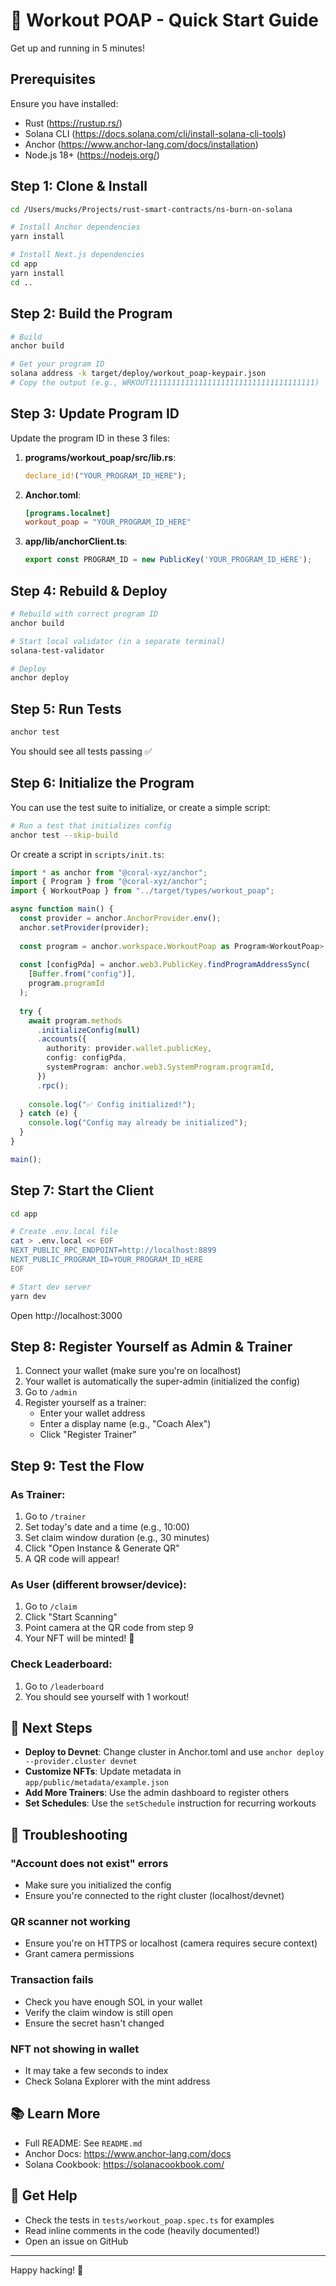 # 🚀 Workout POAP - Quick Start Guide

Get up and running in 5 minutes!

## Prerequisites

Ensure you have installed:
- Rust (https://rustup.rs/)
- Solana CLI (https://docs.solana.com/cli/install-solana-cli-tools)
- Anchor (https://www.anchor-lang.com/docs/installation)
- Node.js 18+ (https://nodejs.org/)

## Step 1: Clone & Install

```bash
cd /Users/mucks/Projects/rust-smart-contracts/ns-burn-on-solana

# Install Anchor dependencies
yarn install

# Install Next.js dependencies
cd app
yarn install
cd ..
```

## Step 2: Build the Program

```bash
# Build
anchor build

# Get your program ID
solana address -k target/deploy/workout_poap-keypair.json
# Copy the output (e.g., WRKOUT1111111111111111111111111111111111111)
```

## Step 3: Update Program ID

Update the program ID in these 3 files:

1. **programs/workout_poap/src/lib.rs**:
   ```rust
   declare_id!("YOUR_PROGRAM_ID_HERE");
   ```

2. **Anchor.toml**:
   ```toml
   [programs.localnet]
   workout_poap = "YOUR_PROGRAM_ID_HERE"
   ```

3. **app/lib/anchorClient.ts**:
   ```typescript
   export const PROGRAM_ID = new PublicKey('YOUR_PROGRAM_ID_HERE');
   ```

## Step 4: Rebuild & Deploy

```bash
# Rebuild with correct program ID
anchor build

# Start local validator (in a separate terminal)
solana-test-validator

# Deploy
anchor deploy
```

## Step 5: Run Tests

```bash
anchor test
```

You should see all tests passing ✅

## Step 6: Initialize the Program

You can use the test suite to initialize, or create a simple script:

```bash
# Run a test that initializes config
anchor test --skip-build
```

Or create a script in `scripts/init.ts`:

```typescript
import * as anchor from "@coral-xyz/anchor";
import { Program } from "@coral-xyz/anchor";
import { WorkoutPoap } from "../target/types/workout_poap";

async function main() {
  const provider = anchor.AnchorProvider.env();
  anchor.setProvider(provider);
  
  const program = anchor.workspace.WorkoutPoap as Program<WorkoutPoap>;
  
  const [configPda] = anchor.web3.PublicKey.findProgramAddressSync(
    [Buffer.from("config")],
    program.programId
  );
  
  try {
    await program.methods
      .initializeConfig(null)
      .accounts({
        authority: provider.wallet.publicKey,
        config: configPda,
        systemProgram: anchor.web3.SystemProgram.programId,
      })
      .rpc();
    
    console.log("✅ Config initialized!");
  } catch (e) {
    console.log("Config may already be initialized");
  }
}

main();
```

## Step 7: Start the Client

```bash
cd app

# Create .env.local file
cat > .env.local << EOF
NEXT_PUBLIC_RPC_ENDPOINT=http://localhost:8899
NEXT_PUBLIC_PROGRAM_ID=YOUR_PROGRAM_ID_HERE
EOF

# Start dev server
yarn dev
```

Open http://localhost:3000

## Step 8: Register Yourself as Admin & Trainer

1. Connect your wallet (make sure you're on localhost)
2. Your wallet is automatically the super-admin (initialized the config)
3. Go to `/admin`
4. Register yourself as a trainer:
   - Enter your wallet address
   - Enter a display name (e.g., "Coach Alex")
   - Click "Register Trainer"

## Step 9: Test the Flow

### As Trainer:

1. Go to `/trainer`
2. Set today's date and a time (e.g., 10:00)
3. Set claim window duration (e.g., 30 minutes)
4. Click "Open Instance & Generate QR"
5. A QR code will appear!

### As User (different browser/device):

1. Go to `/claim`
2. Click "Start Scanning"
3. Point camera at the QR code from step 9
4. Your NFT will be minted! 🎉

### Check Leaderboard:

1. Go to `/leaderboard`
2. You should see yourself with 1 workout!

## 🎯 Next Steps

- **Deploy to Devnet**: Change cluster in Anchor.toml and use `anchor deploy --provider.cluster devnet`
- **Customize NFTs**: Update metadata in `app/public/metadata/example.json`
- **Add More Trainers**: Use the admin dashboard to register others
- **Set Schedules**: Use the `setSchedule` instruction for recurring workouts

## 🐛 Troubleshooting

### "Account does not exist" errors
- Make sure you initialized the config
- Ensure you're connected to the right cluster (localhost/devnet)

### QR scanner not working
- Ensure you're on HTTPS or localhost (camera requires secure context)
- Grant camera permissions

### Transaction fails
- Check you have enough SOL in your wallet
- Verify the claim window is still open
- Ensure the secret hasn't changed

### NFT not showing in wallet
- It may take a few seconds to index
- Check Solana Explorer with the mint address

## 📚 Learn More

- Full README: See `README.md`
- Anchor Docs: https://www.anchor-lang.com/docs
- Solana Cookbook: https://solanacookbook.com/

## 💬 Get Help

- Check the tests in `tests/workout_poap.spec.ts` for examples
- Read inline comments in the code (heavily documented!)
- Open an issue on GitHub

---

Happy hacking! 🚀

